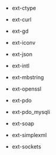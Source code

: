 * ext-ctype

* ext-curl

* ext-gd

* ext-iconv

* ext-json

* ext-intl

* ext-mbstring

* ext-openssl

* ext-pdo

* ext-pdo_mysqli

* ext-soap

* ext-simplexml

* ext-sockets
